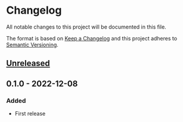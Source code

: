 # Changelog
All notable changes to this project will be documented in this file.

The format is based on [Keep a Changelog](http://keepachangelog.com/en/1.0.0/) and this project adheres to [Semantic Versioning](http://semver.org/spec/v2.0.0.html).

## [Unreleased]

## 0.1.0 - 2022-12-08
### Added
- First release

[Unreleased]: https://github.com/erickskrauch/fcm/compare/0.1.0...HEAD
